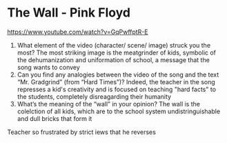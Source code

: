 # The Wall - Pink Floyd
https://www.youtube.com/watch?v=GqPwffptR-E
1. What element of the video (character/ scene/ image) struck you the most?
The most striking image is the meatgrinder of kids, symbolic of the dehumanization and uniformation of school, a message that the song wants to convey
2. Can you find any analogies between the video of the song and the text “Mr. Gradgrind” (from “Hard Times”)?
Indeed, the teacher in the song represses a kid's creativity and is focused on teaching "hard facts" to the students, completely disreagarding their humanity
3. What’s the meaning of the “wall” in your opinion?
The wall is the colelction of all kids, which are to the school system undistringuishable and dull bricks that form it

Teacher so frustrated by strict iews that he reverses
<!--stackedit_data:
eyJoaXN0b3J5IjpbMjA3MTI3MDE4MywxNTE4NzIxMjQ0XX0=
-->